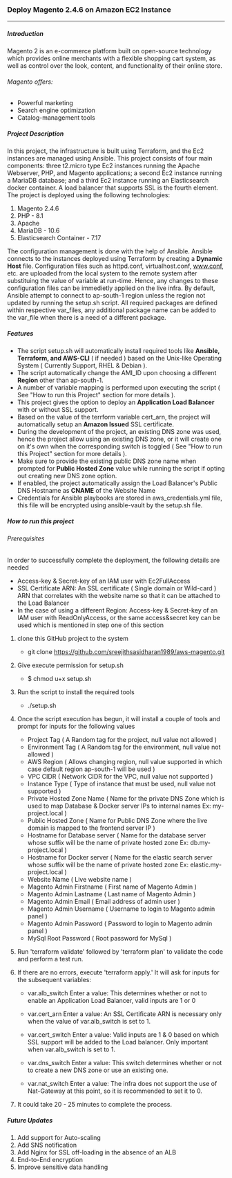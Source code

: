 ### Deploy Magento 2.4.6 on Amazon EC2 Instance
--------

##### Introduction
Magento 2 is an e-commerce platform built on open-source technology which provides online merchants with a flexible shopping cart system, as well as control over the look, content, and functionality of their online store. 

###### Magento offers:
- Powerful marketing
- Search engine optimization
- Catalog-management tools

##### Project Description
In this project, the infrastructure is built using Terraform, and the Ec2 instances are managed using Ansible. This project consists of four main components: three t2.micro type Ec2 instances running the Apache Webserver, PHP, and Magento applications; a second Ec2 instance running a MariaDB database; and a third Ec2 instance running an Elasticsearch docker container. A load balancer that supports SSL is the fourth element. The project is deployed using the following technologies:
1. Magento 2.4.6
2. PHP - 8.1
3. Apache
4. MariaDB - 10.6
5. Elasticsearch Container - 7.17

The configuration management is done with the help of Ansible. Ansible connects to the instances deployed using Terraform by creating a **Dynamic Host** file. Configuration files such as httpd.conf, virtualhost.conf, www.conf, etc. are uploaded from the local system to the remote system after substituing the value of variable at run-time. Hence, any changes to these configuration files can be immedietly applied on the live infra. By default, Ansible attempt to connect to ap-south-1 region unless the region not updated by running the setup.sh script. All required packages are defined within respective var_files, any additional package name can be added to the var_file when there is a need of a different package.

##### Features
- The script setup.sh will automatically install required tools like **Ansible, Terraform, and AWS-CLI** ( if needed ) based on the Unix-like Operating System ( Currently Support, RHEL & Debian ).
- The script automatically change the AMI_ID upon choosing a different **Region** other than ap-south-1.
- A number of variable mapping is performed upon executing the script ( See "How to run this Project" section for more details ).
- This project gives the option to deploy an **Application Load Balancer** with or without SSL support.
- Based on the value of the terrform variable cert_arn, the project will automatically setup an **Amazon Issued** SSL certificate.
- During the development of the project, an existing DNS zone was used, hence the project allow using an existing DNS zone, or it will create one on it's own when the corresponding switch is toggled ( See "How to run this Project" section for more details ).
- Make sure to provide the existing public DNS zone name when prompted for **Public Hosted Zone** value while running the script if opting out creating new DNS zone option.
- If enabled, the project automatically assign the Load Balancer's Public DNS Hostname as **CNAME** of the Website Name
- Credentials for Ansible playbooks are stored in aws_credentials.yml file, this file will be encrypted using ansible-vault by the setup.sh file.

##### How to run this project
###### Prerequisites

In order to successfully complete the deployment, the following details are needed

- Access-key & Secret-key of an IAM user with Ec2FullAccess
- SSL Certificate ARN:
  An SSL certificate ( Single domain or Wild-card ) ARN that correlates with the website name so that it can be attached to the Load Balancer
- In the case of using a different Region:
  Access-key & Secret-key of an IAM user with ReadOnlyAccess, or the same access&secret key can be used which is mentioned in step one of this section
     
1. clone this GitHub project to the system
   - git clone https://github.com/sreejithsasidharan1989/aws-magento.git
     
2. Give execute permission for setup.sh
   - $ chmod u+x setup.sh
     
3. Run the script to install the required tools
   - ./setup.sh
     
4. Once the script execution has begun, it will install a couple of tools and prompt for inputs for the following values
   - Project Tag  ( A Random tag for the project, null value not allowed )
   - Environment Tag ( A Random tag for the environment, null value not allowed )
   - AWS Region ( Allows changing region, null value supported in which case default region ap-south-1 will be used )
   - VPC CIDR ( Network CIDR for the VPC, null value not supported )
   - Instance Type ( Type of instance that must be used, null value not supported )
   - Private Hosted Zone Name ( Name for the private DNS Zone which is used to map Database & Docker server IPs to internal names Ex: my-project.local )
   - Public Hosted Zone ( Name for Public DNS Zone where the live domain is mapped to the frontend server IP )
   - Hostname for Database server ( Name for the database server whose suffix will be the name of private hosted zone Ex: db.my-project.local )
   - Hostname for Docker server ( Name for the elastic search server whose suffix will be the name of private hosted zone Ex: elastic.my-project.local ) 
   - Website Name ( Live website name )
   - Magento Admin Firstname ( First name of Magento Admin )
   - Magento Admin Lastname ( Last name of Magento Admin )
   - Magento Admin Email ( Email address of admin user )
   - Magento Admin Username ( Username to login to Magento admin panel )
   - Magento Admin Password ( Password to login to Magento admin panel )
   - MySql Root Password ( Root password for MySql )
5. Run 'terraform validate' followed by 'terraform plan' to validate the code and perform a test run.
   
6. If there are no errors, execute 'terraform apply.' It will ask for inputs for the subsequent variables:

   - var.alb_switch
     Enter a value:
     This determines whether or not to enable an Application Load Balancer, valid inputs are 1 or 0
     
   - var.cert_arn
     Enter a value:
     An SSL Certificate ARN is necessary only when the value of var.alb_switch is set to 1. 
     
   - var.cert_switch
     Enter a value:
     Valid inputs are 1 & 0 based on which SSL support will be added to the Load balancer. Only important when var.alb_switch is set to 1.

   - var.dns_switch
     Enter a value:
     This switch determines whether or not to create a new DNS zone or use an existing one. 

   - var.nat_switch
     Enter a value:
     The infra does not support the use of Nat-Gateway at this point, so it is recommended to set it to 0.
     
7. It could take 20 - 25 minutes to complete the process.

##### Future Updates
1. Add support for Auto-scaling
2. Add SNS notification
3. Add Nginx for SSL off-loading in the absence of an ALB
4. End-to-End encryption
5. Improve sensitive data handling
